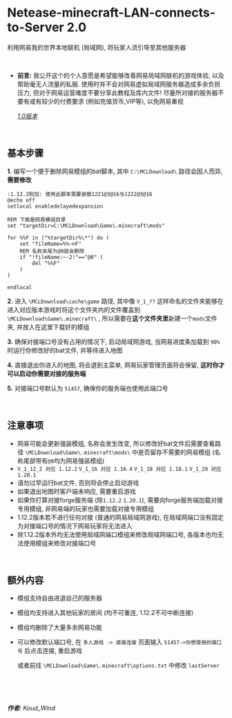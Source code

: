 # Netease-minecraft-LAN-connects-to-Server 2.0
利用网易我的世界本地联机 (局域网), 将玩家人流引导至其他服务器

<br>

* **前言:** 我公开这个的个人意愿是希望能够改善网易局域网联机的游戏体验, 以及帮助毫无人流量的私服. 使用时并不会对网易虚拟局域网服务器造成多余负担压力, 但对于网易运营难度不要分享此教程及库内文件! 尽量所对接的服务器不要有或有较少的付费要求 (例如充值货币,VIP等), 以免网易重视

  *[1.0版本](https://github.com/Koud-Wind/Netease-minecraft-LAN-connects-to-Server/tree/main-1.0)*
<br>

## 基本步骤

**1.** 编写一个便于删除网易模组的bat脚本, 其中 `C:\MCLDownload\` 路径会因人而异, **需要修改**

```
:1.12.2附加: 使用此脚本需要装载1221@3@16与1222@3@16
@echo off
setlocal enabledelayedexpansion

REM 下面是网易模组目录
set "targetDir=C:\MCLDownload\Game\.minecraft\mods"

for %%F in ("%targetDir%\*") do (
    set "fileName=%%~nF"
    REM 名称末尾为@0就会删除
    if "!fileName:~-2!"=="@0" (
        del "%%F"
    )
)

endlocal

```

**2.** 进入 `\MCLDownload\cache\game` 路径, 其中像 `V_1_??` 这样命名的文件夹能够在进入对应版本游戏时将这个文件夹内的文件覆盖到 `\MCLDownload\Game\.minecraft\` , 所以需要在**这个文件夹里**新建一个`mods`文件夹, 并放入在这里下载好的模组

**3.** 确保对接端口号没有占用的情况下, 启动局域网游戏, 当网易进度条加载到 `90%` 时运行你修改好的bat文件, 并等待进入地图

**4.** 直接退出你进入的地图, 将会退到主菜单, 网易玩家管理页面将会保留, **这时你才可以启动你需要对接的服务端**

**5.** 对接端口号默认为 `51457`, 确保你的服务端也使用此端口号

<br>

## 注意事项
+ 网易可能会更新强装模组, 名称会发生改变, 所以修改好bat文件后需要查看路径 `\MCLDownload\Game\.minecraft\mods\` 中是否留存不需要的网易模组 (名称尾部带有`@0`均为网易强装模组)
+ `V_1_12_2 对应 1.12.2`
  `V_1_16 对应 1.16.4`
  `V_1_18 对应 1.18.1`
  `V_1_20 对应 1.20.1`
+ 请勿过早运行bat文件, 否则将会停止启动游戏
+ 如果退出地图时客户端未响应, 需要重启游戏
+ 如果你打算对接forge服务端 (除`1.12.2` `1.20.1`), 需要向forge服务端加载对接专用模组, 非网易端的玩家也需要加载对接专用模组
+ 1.12.2版本若不进行任何对接 (普通的网易局域网游戏), 在局域网端口没有固定为对接端口号的情况下网易玩家将无法进入
+ 除1.12.2版本外均无法使用局域网端口模组来修改局域网端口号, 各版本也均无法使用模组来修改对接端口号
  
<br>

## 额外内容
+ 模组支持自由进退自己的服务器
+ 模组均支持进入其他玩家的房间 (均不可重连, 1.12.2不可中断连接)
+ 模组均删除了大量多余网易功能
+ 可以修改默认端口号, 在 `多人游戏 -> 直接连接` 页面输入 `51457->你想使用的端口号` 后点击连接, 重启游戏
  
  或者前往 `\MCLDownload\Game\.minecraft\options.txt` 中修改 `lastServer`

<br>
<br>
<br>

***作者:** Koud_Wind*
